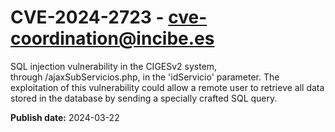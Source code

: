 # CVE-2024-2723 - cve-coordination@incibe.es

SQL injection vulnerability in the CIGESv2 system, through /ajaxSubServicios.php, in the 'idServicio' parameter. The exploitation of this vulnerability could allow a remote user to retrieve all data stored in the database by sending a specially crafted SQL query.

**Publish date:** 2024-03-22
